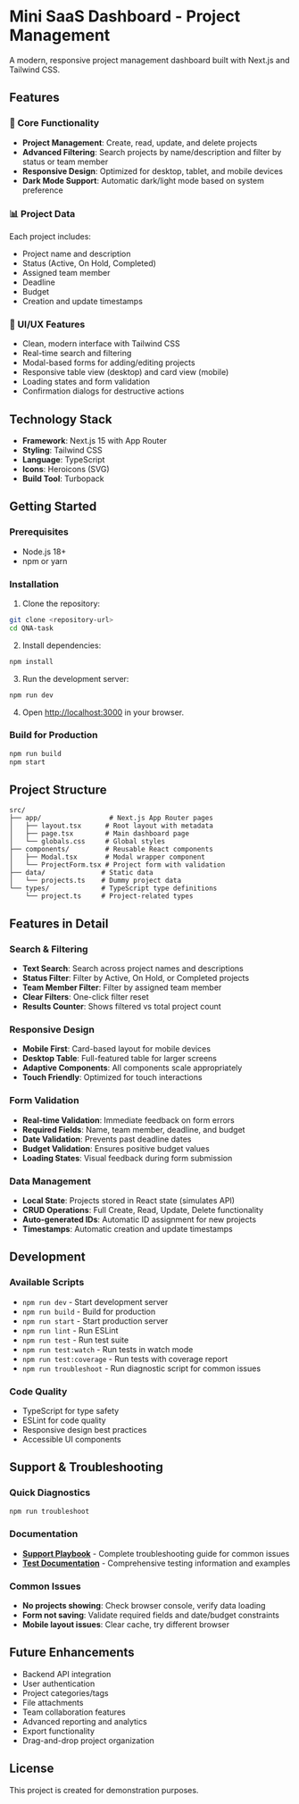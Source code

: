 # Mini SaaS Dashboard - Project Management

A modern, responsive project management dashboard built with Next.js and Tailwind CSS.

## Features

### 🎯 Core Functionality
- **Project Management**: Create, read, update, and delete projects
- **Advanced Filtering**: Search projects by name/description and filter by status or team member
- **Responsive Design**: Optimized for desktop, tablet, and mobile devices
- **Dark Mode Support**: Automatic dark/light mode based on system preference

### 📊 Project Data
Each project includes:
- Project name and description
- Status (Active, On Hold, Completed)
- Assigned team member
- Deadline
- Budget
- Creation and update timestamps

### 🎨 UI/UX Features
- Clean, modern interface with Tailwind CSS
- Real-time search and filtering
- Modal-based forms for adding/editing projects
- Responsive table view (desktop) and card view (mobile)
- Loading states and form validation
- Confirmation dialogs for destructive actions

## Technology Stack

- **Framework**: Next.js 15 with App Router
- **Styling**: Tailwind CSS
- **Language**: TypeScript
- **Icons**: Heroicons (SVG)
- **Build Tool**: Turbopack

## Getting Started

### Prerequisites
- Node.js 18+ 
- npm or yarn

### Installation

1. Clone the repository:
```bash
git clone <repository-url>
cd QNA-task
```

2. Install dependencies:
```bash
npm install
```

3. Run the development server:
```bash
npm run dev
```

4. Open [http://localhost:3000](http://localhost:3000) in your browser.

### Build for Production

```bash
npm run build
npm start
```

## Project Structure

```
src/
├── app/                 # Next.js App Router pages
│   ├── layout.tsx      # Root layout with metadata
│   ├── page.tsx        # Main dashboard page
│   └── globals.css     # Global styles
├── components/         # Reusable React components
│   ├── Modal.tsx       # Modal wrapper component
│   └── ProjectForm.tsx # Project form with validation
├── data/              # Static data
│   └── projects.ts    # Dummy project data
└── types/             # TypeScript type definitions
    └── project.ts     # Project-related types
```

## Features in Detail

### Search & Filtering
- **Text Search**: Search across project names and descriptions
- **Status Filter**: Filter by Active, On Hold, or Completed projects
- **Team Member Filter**: Filter by assigned team member
- **Clear Filters**: One-click filter reset
- **Results Counter**: Shows filtered vs total project count

### Responsive Design
- **Mobile First**: Card-based layout for mobile devices
- **Desktop Table**: Full-featured table for larger screens
- **Adaptive Components**: All components scale appropriately
- **Touch Friendly**: Optimized for touch interactions

### Form Validation
- **Real-time Validation**: Immediate feedback on form errors
- **Required Fields**: Name, team member, deadline, and budget
- **Date Validation**: Prevents past deadline dates
- **Budget Validation**: Ensures positive budget values
- **Loading States**: Visual feedback during form submission

### Data Management
- **Local State**: Projects stored in React state (simulates API)
- **CRUD Operations**: Full Create, Read, Update, Delete functionality
- **Auto-generated IDs**: Automatic ID assignment for new projects
- **Timestamps**: Automatic creation and update timestamps

## Development

### Available Scripts

- `npm run dev` - Start development server
- `npm run build` - Build for production
- `npm run start` - Start production server
- `npm run lint` - Run ESLint
- `npm run test` - Run test suite
- `npm run test:watch` - Run tests in watch mode
- `npm run test:coverage` - Run tests with coverage report
- `npm run troubleshoot` - Run diagnostic script for common issues

### Code Quality
- TypeScript for type safety
- ESLint for code quality
- Responsive design best practices
- Accessible UI components

## Support & Troubleshooting

### Quick Diagnostics
```bash
npm run troubleshoot
```

### Documentation
- **[Support Playbook](SUPPORT_PLAYBOOK.md)** - Complete troubleshooting guide for common issues
- **[Test Documentation](TEST_DOCUMENTATION.md)** - Comprehensive testing information and examples

### Common Issues
- **No projects showing**: Check browser console, verify data loading
- **Form not saving**: Validate required fields and date/budget constraints
- **Mobile layout issues**: Clear cache, try different browser

## Future Enhancements

- Backend API integration
- User authentication
- Project categories/tags
- File attachments
- Team collaboration features
- Advanced reporting and analytics
- Export functionality
- Drag-and-drop project organization

## License

This project is created for demonstration purposes.